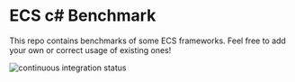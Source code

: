 # ECS c# Benchmark
This repo contains benchmarks of some ECS frameworks. Feel free to add your own or correct usage of existing ones!

![continuous integration status](https://github.com/doraku/defaultundo/workflows/continuous%20integration/badge.svg)